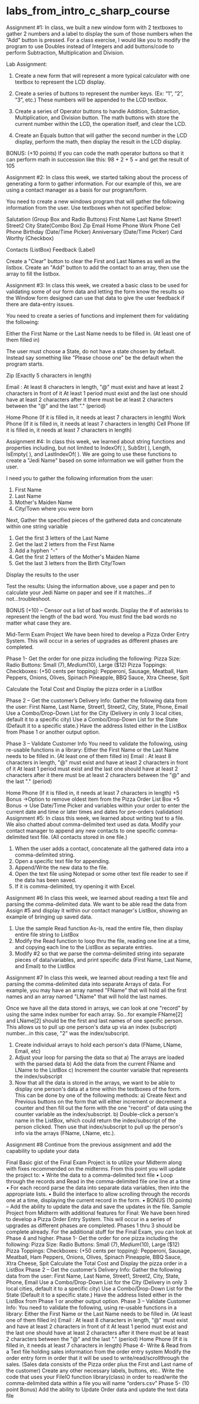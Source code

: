 # labs_from_intro_c_sharp_course
Assignment #1: 
In class, we built a new window form with 2 textboxes to gather 2 numbers and a label to display the sum of those numbers when the “Add” button is pressed.  For a class exercise, I would like you to modify the program to use Doubles instead of Integers and add buttons/code to perform Subtraction, Multiplication and Division.

Lab Assignment:
1)	Create a new form that will represent a more typical calculator with one textbox to represent the LCD display.

2)	Create a series of buttons to represent the number keys. (Ex: “1”, “2”, “3”, etc.)  These numbers will be appended to the LCD textbox.

3)	Create a series of Operator buttons to handle Addition, Subtraction, Multiplication, and Division button.  The math buttons with store the current number within the LCD, the operation itself, and clear the LCD.

4)	Create an Equals button that will gather the second number in the LCD display, perform the math, then display the result in the LCD display.

BONUS: (+10 points) If you can code the math operator buttons so that it can perform math in succession like this: 98 + 2 + 5 =    and get the result of 105

Assignment #2: 
In class this week, we started talking about the process of generating a form to gather information.  For our example of this, we are using a contact manager as a basis for our program/form.

You need to create a new windows program that will gather the following information from the user.  Use textboxes when not specified below:

Salutation (Group Box and Radio Buttons)
First Name
Last Name
Street1
Street2
City
State(Combo Box)
Zip
Email
Home Phone
Work Phone
Cell Phone
Birthday (Date/Time Picker)
Anniversary (Date/Time Picker)
Card Worthy (Checkbox)

Contacts (ListBox)
Feedback (Label)

Create a "Clear" button to clear the First and Last Names as well as the listbox.
Create an "Add" button to add the contact to an array, then use the array to fill the listbox.

Assignment #3: 
In class this week, we created a basic class to be used for validating some of our form data and letting the form know the results so the Window form designed can use that data to give the user feedback if there are data-entry issues.

You need to create a series of functions and implement them for validating the following:

Either the First Name or the Last Name needs to be filled in.  (At least one of them filled in)

The user must choose a State, do not have a state chosen by default.  Instead say something like "Please choose one" be the default when the program starts.

Zip (Exactly 5 characters in length)

Email :
At least 8 characters in length, 
"@" must exist and have at least 2 characters in front of it
At least 1 period must exist and the last one should have at least 2 characters after it
there must be at least 2 characters between the "@" and the last "." (period)

Home Phone (If it is filled in, it needs at least 7 characters in length)
Work Phone (If it is filled in, it needs at least 7 characters in length)
Cell Phone (If it is filled in, it needs at least 7 characters in length)

Assignment #4: 
In class this week, we learned about string functions and properties including, but not limited to IndexOf( ), SubStr( ), Length, IsEmpty( ), and LastIndexOf( ).  We are going to use these functions to create a "Jedi Name" based on some information we will gather from the user.

I need you to gather the following information from the user:
1) First Name
2) Last Name
3) Mother's Maiden Name
4) City/Town where you were born

Next, Gather the specified pieces of the gathered data and concatenate within one string variable
1)  Get the first 3 letters of the Last Name
2) Get the last 2 letters from the First Name
3) Add a hyphen "-"
4) Get the first 2 letters of the Mother's Maiden Name
5) Get the last 3 letters from the Birth City/Town

Display the results to the user

Test the results:
Using the information above, use a paper and pen to calculate your Jedi Name on paper and see if it matches...if not...troubleshoot.

BONUS (+10) – Censor out a list of bad words.  Display the # of asterisks to represent the length of the bad word.  You must find the bad words no matter what case they are.

Mid-Term Exam Project 
We have been hired to develop a Pizza Order Entry System.  This will occur in a series of upgrades as different phases are completed.

Phase 1- Get the order for one pizza including the following:
Pizza Size: Radio Buttons: Small ($7), Medium ($10), Large ($12) 
Pizza Toppings: Checkboxes: (+50 cents per topping):
Pepperoni, Sausage, Meatball, Ham
Peppers, Onions, Olives, Spinach
Pineapple, BBQ Sauce, Xtra Cheese, Spit

Calculate the Total Cost and Display the pizza order in a ListBox

Phase 2 – Get the customer’s Delivery Info:
Gather the following data from the user:
First Name, Last Name, Street1, Street2, City, State, Phone, Email
Use a Combo/Drop-Down List for the City (Delivery in only 3 local cities, default it to a specific city) 
Use a Combo/Drop-Down List for the State (Default it to a specific state.) 
Have the address listed either in the ListBox from Phase 1 or another output option.

Phase 3 – Validate Customer Info
You need to validate the following, using re-usable functions in a library:
Either the First Name or the Last Name needs to be filled in.  (At least one of them filled in)
Email :
At least 8 characters in length, 
"@" must exist and have at least 2 characters in front of it
At least 1 period must exist and the last one should have at least 2 characters after it
there must be at least 2 characters between the "@" and the last "." (period)

Home Phone (If it is filled in, it needs at least 7 characters in length)
+5 Bonus ->Option to remove oldest item from the Pizza Order List Box
+5 Bonus -> Use Date/Time Picker and variables within your order to enter the current date and time or later times and dates for pre-orders (validation)
Assignment #5: 
In class this week, we learned about writing text to a file.  We also chatted about comma-delimited text used as data.  Modify your contact manager to append any new contacts to one specific comma-delimited text file. (All contacts stored in one file.)

1) When the user adds a contact, concatenate all the gathered data into a comma-delimited string.
2) Open a specific text file for appending.
3) Append/Write the new data to the file.
4) Open the text file using Notepad or some other text file reader to see if the data has been saved.
5) If it is comma-delimited, try opening it with Excel.

Assignment #6 
In class this week, we learned about reading a text file and parsing the comma-delimited data.  We want to be able read the data from Assign #5 and display it within our contact manager's ListBox, showing an example of bringing up saved data.

1) Use the sample Read function As-Is, read the entire file, then display entire file string to ListBox
2) Modify the Read function to loop thru the file, reading one line at a time, and copying each line to the ListBox as separate entries.
3) Modify #2 so that we parse the comma-delimited string into separate pieces of data/variables, and print specific data (First Name, Last Name, and Email) to the ListBox

Assignment #7 
In class this week, we learned about reading a text file and parsing the comma-delimited data into separate Arrays of data.  For example, you may have an array named "FName" that will hold all the first names and an array named "LName" that will hold the last names. 

Once we have all the data stored in arrays, we can look at one "record" by using the same index number for each array.  So...for example FName[2] and LName[2] should be the first and last names of one specific person.  This allows us to pull up one person's data up via an index (subscript) number...in this case, "2" was the index/subscript.

1) Create individual arrays to hold each person's data (FName, LName, Email, etc)
2) Adjust your loop for parsing the data so that
    a) The arrays are loaded with the parsed data
    b) Add the data from the current FName and LName to the ListBox
    c) Increment the counter variable that represents the index/subscript
3) Now that all the data is stored in the arrays, we want to be able to display one person's data at a time within the textboxes of the form.  
This can be done by one of the following methods:
   a) Create Next and Previous buttons on the form that will either increment or decrement a counter and then fill out the form with the one "record" of data using the counter variable as the index/subscript.
   b) Double-click a person's name in the ListBox, which could return the index/subscript of the person clicked.  Then use that index/subscript to pull up the person's info via the arrays (FName, LName, etc.).

Assignment #8 
Continue from the previous assignment and add the capability to update your data

Final 
Basic gist of the Final Exam Project is to utilize your Midterm along with fixes recommended on the midterms. From this point you will update the project to:
•	Write the data to a comma-delimited text file
•	Loop through the records and Read in the comma-delimited file one line at a time
•	For each record parse the data into separate data variables, then into the appropriate lists.
•	Build the interface to allow scrolling through the records one at a time, displaying the current record in the form.
•	BONUS (10 points) – Add the ability to update the data and save the updates in the file.
Sample Project from Midterm with additional features for Final:
We have been hired to develop a Pizza Order Entry System. This will occur in a series of upgrades as different phases are completed. Phases 1 thru 3 should be complete already. For the additional stuff for the Final Exam, you can look at Phase 4 and higher.
Phase 1- Get the order for one pizza including the following:
Pizza Size: Radio Buttons: Small ($7), Medium ($10), Large ($12)
Pizza Toppings: Checkboxes: (+50 cents per topping):
Pepperoni, Sausage, Meatball, Ham
Peppers, Onions, Olives, Spinach
Pineapple, BBQ Sauce, Xtra Cheese, Spit
Calculate the Total Cost and Display the pizza order in a ListBox
Phase 2 – Get the customer’s Delivery Info:
Gather the following data from the user:
First Name, Last Name, Street1, Street2, City, State, Phone, Email
Use a Combo/Drop-Down List for the City (Delivery in only 3 local cities, default it to a specific city)
Use a Combo/Drop-Down List for the State (Default it to a specific state.)
Have the address listed either in the ListBox from Phase 1 or another output option.
Phase 3 – Validate Customer Info:
You need to validate the following, using re-usable functions in a library:
Either the First Name or the Last Name needs to be filled in. (At least one of them filled in)
Email :
At least 8 characters in length,
"@" must exist and have at least 2 characters in front of it
At least 1 period must exist and the last one should have at least 2 characters after it
there must be at least 2 characters between the "@" and the last "." (period)
Home Phone (If it is filled in, it needs at least 7 characters in length)
Phase 4- Write & Read from a Text file holding sales information from the order entry system
Modify the order entry form in order that it will be used to write/read/scrollthrough the sales.
(Sales data consists of the Pizza order plus the First and Last name of the customer)
Create any other necessary labels, buttons, etc..
Write the code that uses your FileIO function library(class) in order to read/write the comma-delimited data within a file you will name “orders.csv”
Phase 5- (10 point Bonus)
Add the ability to Update Order data and update the text data file
